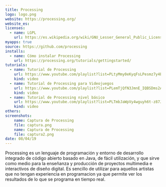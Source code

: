 ```yaml
---
title: Processing
logo: logo.png
website: https://processing.org/
website_es: 
licenses:
  - name: LGPL
    url: https://es.wikipedia.org/wiki/GNU_Lesser_General_Public_License
myapps: true
source: https://github.com/processing
installs:
  - name: Cómo instalar Processing
    url: https://processing.org/tutorials/gettingstarted/
tutorials:
  - name: Tutorial de Processing
    url: https://www.youtube.com/playlist?list=PLtyMmy0eKyqFsLPesmz7y4EznkZFJrGuu
    kind: video
  - name: Tutorial de Processing para Videojuegos
    url: https://www.youtube.com/playlist?list=PLemTjQfN3JmnE_IQBSDms2ASsO8L4KkdE
    kind: video
  - name: Tutorial de Processing nivel básico
    url: https://www.youtube.com/playlist?list=PLTmbJaWpVy4wguyh6t-z87JBKG1I9lISD
    kind: video
others:
screenshots:
    name: Captura de Processing
    file: captura.png
    name: Captura de Processing
    file: captura2.png
date: 08/04/19
---
```


Processing es un lenguaje de programación y entorno de desarrollo integrado de código abierto basado en Java, de fácil utilización, y que sirve como medio para la enseñanza y producción de proyectos multimedia e interactivos de diseño digital. 
Es sencillo de utilizar para aquellos artistas que no tengan experiencia en programacion ya que permite ver los resultados de lo que se programa en tiempo real.